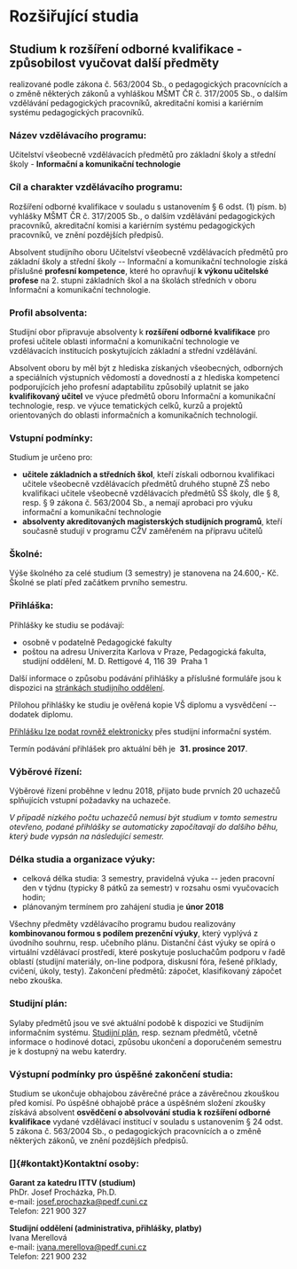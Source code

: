 # Rozšiřující studia

## Studium k rozšíření odborné kvalifikace - způsobilost vyučovat další předměty

realizované podle zákona č. 563/2004 Sb., o pedagogických pracovnících a
o změně některých zákonů a vyhláškou MŠMT ČR č. 317/2005 Sb., o dalším
vzdělávání pedagogických pracovníků, akreditační komisi a kariérním
systému pedagogických pracovníků.

### Název vzdělávacího programu: 

Učitelství všeobecně vzdělávacích předmětů pro základní školy a střední
školy - **Informační a komunikační technologie**

### Cíl a charakter vzdělávacího programu:

Rozšíření odborné kvalifikace v souladu s ustanovením § 6 odst. (1)
písm. b) vyhlášky MŠMT ČR č. 317/2005 Sb., o dalším vzdělávání
pedagogických pracovníků, akreditační komisi a kariérním systému
pedagogických pracovníků, ve znění pozdějších předpisů.

Absolvent studijního oboru Učitelství všeobecně vzdělávacích předmětů
pro základní školy a střední školy -- Informační a komunikační
technologie získá příslušné **profesní kompetence**, které ho opravňují
**k výkonu učitelské profese** na 2. stupni základních škol a na školách
středních v oboru Informační a komunikační technologie.

### Profil absolventa:

Studijní obor připravuje absolventy k **rozšíření odborné kvalifikace**
pro profesi učitele oblasti informační a komunikační technologie ve
vzdělávacích institucích poskytujících základní a střední vzdělávání.

Absolvent oboru by měl být z hlediska získaných všeobecných, odborných a
speciálních výstupních vědomostí a dovedností a z hlediska kompetencí
podporujících jeho profesní adaptabilitu způsobilý uplatnit se jako
**kvalifikovaný učitel** ve výuce předmětů oboru Informační a
komunikační technologie, resp. ve výuce tematických celků, kurzů a
projektů orientovaných do oblasti informačních a komunikačních
technologií.

### Vstupní podmínky:

Studium je určeno pro:

-   **učitele základních a středních škol**, kteří získali odbornou
    kvalifikaci učitele všeobecně vzdělávacích předmětů druhého stupně
    ZŠ nebo kvalifikaci učitele všeobecně vzdělávacích předmětů SŠ
    školy, dle § 8, resp. § 9 zákona č. 563/2004 Sb., a nemají aprobaci
    pro výuku informační a komunikační technologie
-   **absolventy akreditovaných magisterských studijních programů**,
    kteří současně studují v programu CŽV zaměřeném na přípravu učitelů

### Školné:

Výše školného za celé studium (3 semestry) je stanovena na 24.600,- Kč.
Školné se platí před začátkem prvního semestru.

### Přihláška:

Přihlášky ke studiu se podávají:

-   osobně v podatelně Pedagogické fakulty
-   poštou na adresu Univerzita Karlova v Praze, Pedagogická fakulta,
    studijní oddělení, M. D. Rettigové 4, 116 39  Praha 1

Další informace o způsobu podávání přihlášky a příslušné formuláře jsou
k dispozici na [stránkách studijního
oddělení](http://pages.pedf.cuni.cz/czv/programy-na-vykon-povolani/uchazeci-czv/nabidka-programu/).

Přílohou přihlášky ke studiu je ověřená kopie VŠ diplomu a vysvědčení --
dodatek diplomu.

[Přihlášku lze podat rovněž
elektronicky](https://is.cuni.cz/studium/prijimacky/index.php?do=detail_kurz&cid=4085)
přes studijní informační systém.

Termín podávání přihlášek pro aktuální běh je  **31. prosince 2017**.

### Výběrové řízení:

Výběrové řízení proběhne v lednu 2018, přijato bude prvních 20 uchazečů
splňujících vstupní požadavky na uchazeče.

*V případě nízkého počtu uchazečů nemusí být studium v tomto semestru
otevřeno, podané přihlášky se automaticky započítavají do dalšího běhu,
který bude vypsán na následující semestr.*

### Délka studia a organizace výuky:

-   celková délka studia: 3 semestry, pravidelná výuka -- jeden pracovní
    den v týdnu (typicky 8 pátků za semestr) v rozsahu osmi vyučovacích
    hodin;
-   plánovaným termínem pro zahájení studia je **únor 2018**

Všechny předměty vzdělávacího programu budou realizovány **kombinovanou
formou s podílem prezenční výuky**, který vyplývá z úvodního souhrnu,
resp. učebního plánu. Distanční část výuky se opírá o virtuální
vzdělávací prostředí, které poskytuje posluchačům podporu v řadě oblastí
(studijní materiály, on-line podpora, diskusní fóra, řešené příklady,
cvičení, úkoly, testy). Zakončení předmětů: zápočet, klasifikovaný
zápočet nebo zkouška.

### Studijní plán:

Sylaby předmětů jsou ve své aktuální podobě k dispozici ve Studijním
informačním systému. [Studijní plán](?menu=388), resp. seznam předmětů,
včetně informace o hodinové dotaci, způsobu ukončení a doporučeném
semestru je k dostupný na webu katerdry.

### Výstupní podmínky pro úspěšné zakončení studia:

Studium se ukončuje obhajobou závěrečné práce a závěrečnou zkouškou před
komisí. Po úspěšné obhajobě práce a úspěšném složení zkoušky získává
absolvent **osvědčení o absolvování studia k rozšíření odborné
kvalifikace** vydané vzdělávací institucí v souladu s ustanovením § 24
odst. 5 zákona č. 563/2004 Sb., o pedagogických pracovnících a o změně
některých zákonů, ve znění pozdějších předpisů.

### []{#kontakt}Kontaktní osoby:

**Garant za katedru ITTV (studium)**\
PhDr. Josef Procházka, Ph.D.\
e-mail: <josef.prochazka@pedf.cuni.cz>\
Telefon: 221 900 327

**Studijní oddělení (administrativa, přihlášky, platby)**\
Ivana Merellová\
e-mail: <ivana.merellova@pedf.cuni.cz>\
Telefon: 221 900 232
